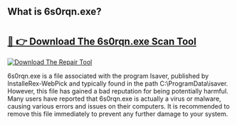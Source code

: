 ## What is 6s0rqn.exe? 

# <h2><a href="https://exedetect.com/download.php?6s0rqn.exe">🔗 👉 Download The 6s0rqn.exe Scan Tool</a></h2>

[![Download The Repair Tool](https://exedetect.com/download-button.jpg)](https://exedetect.com/download.php?6s0rqn.exe)

6s0rqn.exe is a file associated with the program Isaver, published by InstalleRex-WebPick and typically found in the path C:\ProgramData\isaver. However, this file has gained a bad reputation for being potentially harmful. Many users have reported that 6s0rqn.exe is actually a virus or malware, causing various errors and issues on their computers. It is recommended to remove this file immediately to prevent any further damage to your system.